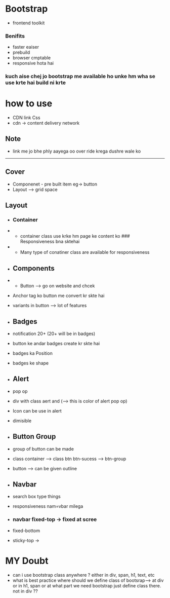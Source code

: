 # Bootstrap
- frontend toolkit

### Benifits
- faster eaiser
- prebuild
- browser cmptable
- responsive hota hai

### kuch aise chej jo bootstrap me available ho unke hm wha se use krte hai build ni krte

# how to use
- CDN link Css
- cdn -> content  delivery network
## Note
- link  me jo bhe phly aayega oo over ride krega dushre wale ko 
- - -
## Cover 
- Componenet - pre built item eg-> button
- Layout --> grid space 

## Layout
- ### Container 
- - container class use krke hm page ke content ko ### Responsiveness bna sktehai
- - Many type of conatiner class are available for responsiveness

- ## Components
- - Button --> go on website and chcek 
- Anchor tag ko button me convert kr skte hai 
- variants in button --> lot of features

- ## Badges 
- notification 20+  (20+ will be in badges)
- button ke andar badges create kr skte hai
- badges ka Position
- badges ke shape

- ## Alert
- pop op 
- div with class aert and (--> this is color of alert pop op)
- Icon can be use in alert
- dimisible

- ## Button Group
- group of button can be made
- class container --> class btn btn-sucess --> btn-group
- button --> can be given outline


- ## Navbar
- search box type things
- responsiveness nam=vbar milega
- ### navbar fixed-top -> fixed at scree 
- fixed-bottom
- sticky-top ->  




# MY Doubt
- can i use bootstrap class anywhere ? either in div, span, h1, text, etc 
- what is best practice where should we define class of bootsrap--> at div or in h1, span or at what part we need bootstrap just define class there. not in div ??






